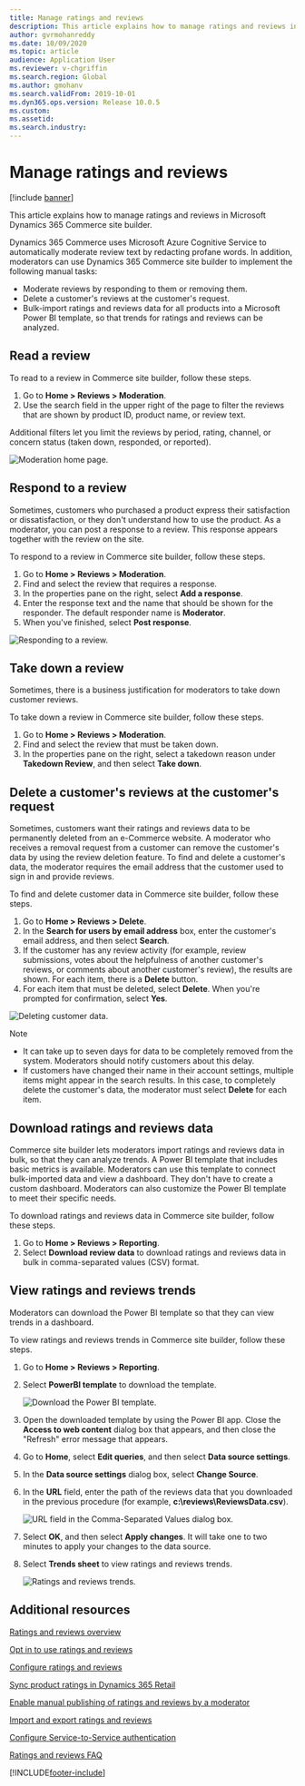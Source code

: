 ```yaml
---
title: Manage ratings and reviews
description: This article explains how to manage ratings and reviews in Microsoft Dynamics 365 Commerce site builder.
author: gvrmohanreddy
ms.date: 10/09/2020
ms.topic: article
audience: Application User
ms.reviewer: v-chgriffin
ms.search.region: Global
ms.author: gmohanv
ms.search.validFrom: 2019-10-01
ms.dyn365.ops.version: Release 10.0.5
ms.custom: 
ms.assetid: 
ms.search.industry: 
---
```


# Manage ratings and reviews

[!include [banner](includes/banner.md)]

This article explains how to manage ratings and reviews in Microsoft Dynamics 365 Commerce site builder.

Dynamics 365 Commerce uses Microsoft Azure Cognitive Service to automatically moderate review text by redacting profane words. In addition, moderators can use Dynamics 365 Commerce site builder to implement the following manual tasks:

- Moderate reviews by responding to them or removing them.
- Delete a customer's reviews at the customer's request.
- Bulk-import ratings and reviews data for all products into a Microsoft Power BI template, so that trends for ratings and reviews can be analyzed.

## Read a review 

To read to a review in Commerce site builder, follow these steps.

1. Go to **Home \> Reviews \> Moderation**.
1. Use the search field in the upper right of the page to filter the reviews that are shown by product ID, product name, or review text.

Additional filters let you limit the reviews by period, rating, channel, or concern status (taken down, responded, or reported).

![Moderation home page.](media/rnr-moderation-home.png) 

## Respond to a review 

Sometimes, customers who purchased a product express their satisfaction or dissatisfaction, or they don't understand how to use the product. As a moderator, you can post a response to a review. This response appears together with the review on the site. 

To respond to a review in Commerce site builder, follow these steps.

1. Go to **Home \> Reviews \> Moderation**.
1. Find and select the review that requires a response.
1. In the properties pane on the right, select **Add a response**.
1. Enter the response text and the name that should be shown for the responder. The default responder name is **Moderator**.
1. When you've finished, select **Post response**.

![Responding to a review.](media/rnr-moderation-response.png) 

## Take down a review 

Sometimes, there is a business justification for moderators to take down customer reviews. 

To take down a review in Commerce site builder, follow these steps.

1. Go to **Home \> Reviews \> Moderation**.
1. Find and select the review that must be taken down.
1. In the properties pane on the right, select a takedown reason under **Takedown Review**, and then select **Take down**.
	
## Delete a customer's reviews at the customer's request 

Sometimes, customers want their ratings and reviews data to be permanently deleted from an e-Commerce website. A moderator who receives a removal request from a customer can remove the customer's data by using the review deletion feature. To find and delete a customer's data, the moderator requires the email address that the customer used to sign in and provide reviews. 

To find and delete customer data in Commerce site builder, follow these steps.

1. Go to **Home \> Reviews \> Delete**.
1. In the **Search for users by email address** box, enter the customer's email address, and then select **Search**.
1. If the customer has any review activity (for example, review submissions, votes about the helpfulness of another customer's reviews, or comments about another customer's review), the results are shown. For each item, there is a **Delete** button.
1. For each item that must be deleted, select **Delete**. When you're prompted for confirmation, select **Yes**. 
	
![Deleting customer data.](media/rnr-moderation-delete-reviews.png) 

> [!NOTE]
> - It can take up to seven days for data to be completely removed from the system. Moderators should notify customers about this delay.
> - If customers have changed their name in their account settings, multiple items might appear in the search results. In this case, to completely delete the customer's data, the moderator must select **Delete** for each item. 

## Download ratings and reviews data

Commerce site builder lets moderators import ratings and reviews data in bulk, so that they can analyze trends. A Power BI template that includes basic metrics is available. Moderators can use this template to connect bulk-imported data and view a dashboard. They don't have to create a custom dashboard. Moderators can also customize the Power BI template to meet their specific needs. 

To download ratings and reviews data in Commerce site builder, follow these steps.

1. Go to **Home \> Reviews \> Reporting**.
1. Select **Download review data** to download ratings and reviews data in bulk in comma-separated values (CSV) format.

## View ratings and reviews trends

Moderators can download the Power BI template so that they can view trends in a dashboard.

To view ratings and reviews trends in Commerce site builder, follow these steps.

1. Go to **Home \> Reviews \> Reporting**.
1. Select **PowerBI template** to download the template.

    ![Download the Power BI template.](media/rnr-moderation-reports.png) 

1. Open the downloaded template by using the Power BI app. Close the **Access to web content** dialog box that appears, and then close the "Refresh" error message that appears.
1. Go to **Home**, select **Edit queries**, and then select **Data source settings**.
1. In the **Data source settings** dialog box, select **Change Source**.
1. In the **URL** field, enter the path of the reviews data that you downloaded in the previous procedure (for example, **c:\\reviews\\ReviewsData.csv**).

    ![URL field in the Comma-Separated Values dialog box.](media/rnr-powerbi-datasource-settings.png) 

1. Select **OK**, and then select **Apply changes**. It will take one to two minutes to apply your changes to the data source.
1. Select **Trends sheet** to view ratings and reviews trends.

    ![Ratings and reviews trends.](media/rnr-powerbi-dashboard-template.png) 
    
## Additional resources

[Ratings and reviews overview](ratings-reviews-overview.md)

[Opt in to use ratings and reviews](opt-in-ratings-reviews.md)

[Configure ratings and reviews](configure-ratings-reviews.md)

[Sync product ratings in Dynamics 365 Retail](sync-product-ratings.md)

[Enable manual publishing of ratings and reviews by a moderator](manual-publish-rating-reviews.md)

[Import and export ratings and reviews](import-export-reviews.md)

[Configure Service-to-Service authentication](service-to-service-auth.md)

[Ratings and reviews FAQ](ratings-reviews-faq.md)


[!INCLUDE[footer-include](../includes/footer-banner.md)]
